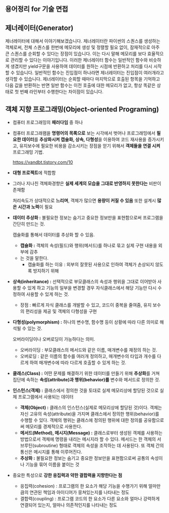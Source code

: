 ## 용어정리 for 기술 면접



## 제너레이터(Generator)

제너레이터에 대해서 이야기해보겠습니다. 제너레이터란 파이썬의 스퀀스를 생성하는 객체로써, 전체 스퀀스를 한번에 메모리에 생성 및 정렬할 필요 없이, 잠재적으로 아주 큰 스퀀스를 순회할 수 있다는 장점이 있습니다. 이는 다시 말해 메모리를 보다 효율적으로 관리할 수 있다는 이야기입니다. 이러한 제너레이터 함수는 일반적인 함수와 비슷하게 생겼지만 yield구문을 사용하여 데이터를 원하는 시점에 반환하고 처리를 다시 시작할 수 있습니다. 일반적인 함수는 진입점이 하나라면 제너레이터는 진입점이 여러개라고 생각할 수 있습니다. 제너레이터는 순회할 때마다 마지막으로 호출된 항목을 기억하고 다음 값을 반환하는 반면 일반 함수는 이전 호출에 대한 메모리가 없고, 항상 똑같은 상태로 첫 번째 라인부터 수행한다는 차이점이 있습니다.



## 객체 지향 프로그래밍(Object-oriented Programing)

- 컴퓨터 프로그래밍의 **패러다임** 중 하나

- 컴퓨터 프로그래램을 **명령어의 목록으로** 보는 시각에서 벗어나 프로그래밍에서 **필요한 데이터**를 **추상화시켜 캡슐화, 상속, 다형성**을 이용하여 코드 재사용을 증가시키고, 유지보수에 필요한 비용을 감소시키는 장점을 얻기 위해서 **객체들을 연결 시켜** 프로그래밍 기법.

  https://vandbt.tistory.com/10

- **대형 프로젝트**에 적합함

- 그러나 지나친 객체화경향은 **실제 세계의 모습을 그대로 반영하지 못한다는** 비판이 존재함

  처리속도가 상대적으로 **느리며**, 객체가 많으면 **용량이 커질 수 있음** 또한 설계시 **많은 시간과 노력**이 필요

  

- **데이터 추상화 :** 불필요한 정보는 숨기고 중요한 정보만을 표현함으로써 프로그램을 간단히 만드는 것.

  캡슐화를 통해서 데이터를 추상화 할 수 있음.

  - **캡슐화 :** 객체의 속성(필드)와 행위(메서드)를 하나로 묶고 실제 구현 내용을 외부에 감추
  - 는 것을 말한다. 
    - 캡슐화를 하는 이유 : 외부의 잘못된 사용으로 인하여 객체가 손상되지 않도록 방지하기 위해

- **상속(inheritance) :** 선택적으로 부모클래스의 속성과 행위을 그대로 이어받아 사용할 수 있게 하고 기능의 일부을 변경할 경우 자식클래스에서 해당 기능만 다시 수정하여 사용할 수 있게 하는 것.

  - 장점 : 빠르게 자식 클래스를 개발할 수 있고, 코드이 중복을 줄여줌, 유지 보수의 편리성을 제공 및 객체의 다형성을 구현

- **다형성(polymorphism) :** 하나의 변수명, 함수명 등이 상황에 따라 다른 의미로 해석될 수 있는 것.

  오버라이딩이나 오버로딩이 가능하다는 의미.

  - 오버라이딩 : 부모클래스의 메서드와 같은 이름, 매개변수를 재정의 하는 것.
  - 오버로딩 : 같은 이름의 함수를 여러개 정의하고, 매개변수의 타입과 개수를 다르게 하여 매개변수에 따라 다르게 호출할 수 있게 하는 것.



- **클래스(Class) :** 어떤 문제를 해결하기 위한 데이터를 만들기 위해 **추상화**를 거쳐 집단에 속하는 **속성(attribute)과 행위(behavior)를** 변수와 메서드로 정의한 것.
- **인스턴스(객체) :** 클래스에서 정의한 것을 토대로 실제 메모리상에 할당된 것으로 실제 프로그램에서 사용되는 데이터
  - **객체(Object) :** 클래스의 인스턴스(실제로 메모리상에 할당된 것)이다. 객체는 자신 고유의 속성(attribute)을 가지며 클래스에서 정의한 행위(behavior)를 수행할 수 있다. 객체의 행위는 클래스에 정의된 행위에 대한 정의를 공유함으로써 메모리를 경제적으로 사용한다.
  - **메서드(Method), 메시지(Message) :** 클래스로부터 생성된 객체를 사용하는 방법으로서 객체에 명령을 내리는 메시지라 할 수 있다. 메서드는 한 객체의 서브루틴(subroutine) 형태로 객체의 속성을 조작하는 데 사용된다. 또 객체 간의 통신은 메시지를 통해 이루어진다.
  - **추상화 :** 불필요한 정보는 숨기고 중요한 정보만을 표현함으로써 공통의 속성이나 기능을 묶어 이름을 붙이는 것





- 중요한 특성으로 **강한 응집력과 약한 결합력을 지향한다는 점**

  - 응집력(cohesion) : 프로그램의 한 요소가 해당 기능을 수행가기 위해 얼마만큼의 연관된 책임과 아이디어가 뭉쳐있는지를 나타내는 정도
  - 결합력(coupling) : 프로그램 코드의 한 요소가 다른 요소와 얼마나 강력하게 연결되어 있는지, 얼마나 의존적인지를 나타내는 정도